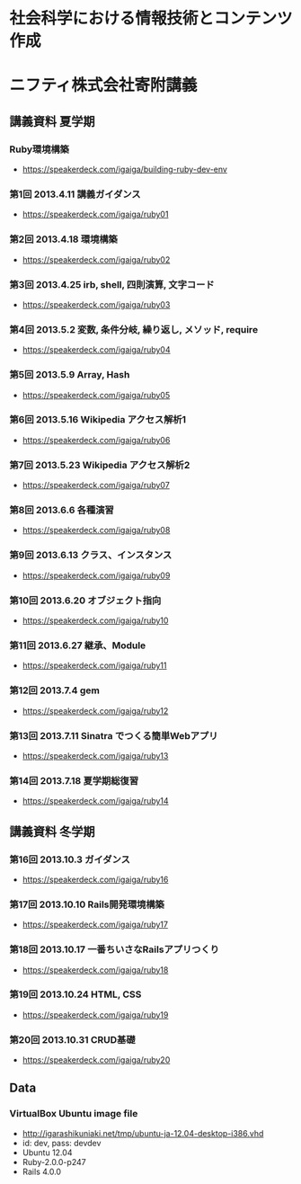 # 社会科学における情報技術とコンテンツ作成
# ニフティ株式会社寄附講義

## 講義資料 夏学期

### Ruby環境構築
- https://speakerdeck.com/igaiga/building-ruby-dev-env

### 第1回 2013.4.11 講義ガイダンス
- https://speakerdeck.com/igaiga/ruby01

### 第2回 2013.4.18 環境構築
- https://speakerdeck.com/igaiga/ruby02

### 第3回 2013.4.25 irb, shell, 四則演算, 文字コード
- https://speakerdeck.com/igaiga/ruby03

### 第4回 2013.5.2 変数, 条件分岐, 繰り返し, メソッド, require
- https://speakerdeck.com/igaiga/ruby04

### 第5回 2013.5.9 Array, Hash
- https://speakerdeck.com/igaiga/ruby05

### 第6回 2013.5.16 Wikipedia アクセス解析1
- https://speakerdeck.com/igaiga/ruby06

### 第7回 2013.5.23 Wikipedia アクセス解析2
- https://speakerdeck.com/igaiga/ruby07

### 第8回 2013.6.6 各種演習
- https://speakerdeck.com/igaiga/ruby08

### 第9回 2013.6.13 クラス、インスタンス
- https://speakerdeck.com/igaiga/ruby09

### 第10回 2013.6.20 オブジェクト指向
- https://speakerdeck.com/igaiga/ruby10

### 第11回 2013.6.27 継承、Module
- https://speakerdeck.com/igaiga/ruby11

### 第12回 2013.7.4 gem
- https://speakerdeck.com/igaiga/ruby12

### 第13回 2013.7.11 Sinatra でつくる簡単Webアプリ
- https://speakerdeck.com/igaiga/ruby13

### 第14回 2013.7.18 夏学期総復習
- https://speakerdeck.com/igaiga/ruby14

## 講義資料 冬学期

### 第16回 2013.10.3 ガイダンス
- https://speakerdeck.com/igaiga/ruby16

### 第17回 2013.10.10 Rails開発環境構築
- https://speakerdeck.com/igaiga/ruby17

### 第18回 2013.10.17 一番ちいさなRailsアプリつくり
- https://speakerdeck.com/igaiga/ruby18

### 第19回 2013.10.24 HTML, CSS
- https://speakerdeck.com/igaiga/ruby19

### 第20回 2013.10.31 CRUD基礎
- https://speakerdeck.com/igaiga/ruby20

## Data
### VirtualBox Ubuntu image file
- http://igarashikuniaki.net/tmp/ubuntu-ja-12.04-desktop-i386.vhd
- id: dev, pass: devdev
- Ubuntu 12.04
- Ruby-2.0.0-p247
- Rails 4.0.0

